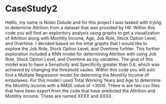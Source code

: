 # CaseStudy2

Helllo, my name is Nolan Dulude and for this project I was tasked with trying to determine Attrition from a dataset that was provided by HR.  Within this code you will find an exploritory analysis using graphs to get a visualization of Attrition along with Monhtly Income, Age, Job Role, Stock Option Level, and Overtime.  I decided based on the intial graphs that I would like to explore the Job Role, Stock Option Level, and Overtime furhter.  This further exploration included a KNN model for determining Attrition with using Job Role, Stock Option Level, and Overtime as my variables.  The goal of this model was to have a Sensitivity and Specificity greater than 0.6, which was achieved by changing the threshold vaules.  Within this code you will aslo find a Multiple Regression model for determing the Monthly Income of empolyees.  For this model I used Total Working Years and Age to determine the Monthly income with a RMSE value of <3000.  THere is are two csv files that have been export from the code that have predicted the Attrition and Monthly income.  These are named XXXX and XXXX.  
